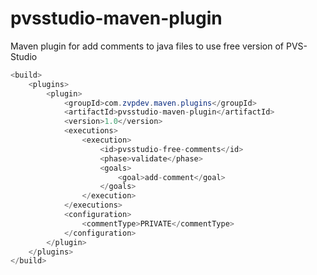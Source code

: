 # pvsstudio-maven-plugin
Maven plugin for add comments to java files to use free version of PVS-Studio

```java
<build>
    <plugins>
        <plugin>
            <groupId>com.zvpdev.maven.plugins</groupId>
            <artifactId>pvsstudio-maven-plugin</artifactId>
            <version>1.0</version>
            <executions>
                <execution>
                    <id>pvsstudio-free-comments</id>
                    <phase>validate</phase>
                    <goals>
                        <goal>add-comment</goal>
                    </goals>
                </execution>
            </executions>
            <configuration>
                <commentType>PRIVATE</commentType>
            </configuration>
        </plugin>
    </plugins>
</build>
```
